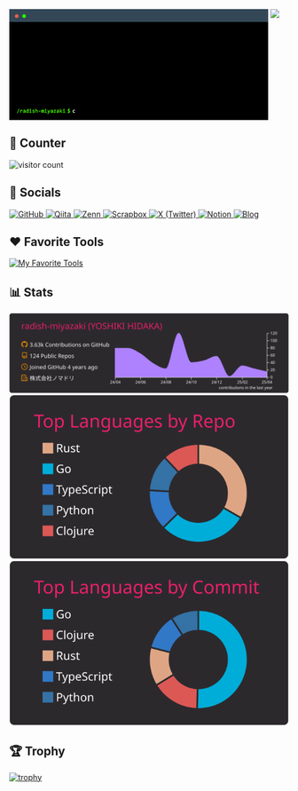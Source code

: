 <div>
  <img align="top" src="https://github.com/radish-miyazaki/radish-miyazaki/blob/main/Terminal%20Gif%20Maker.gif" alt="introduction" height="200" />
  <img align="top" src="https://user-images.githubusercontent.com/74038190/212284145-bf2c01a8-c448-4f1a-b911-996024c84606.gif" height="200" />
</div>

## 🧮 Counter
<img src="https://count.getloli.com/@radish-miyazaki.github?theme=booru-mjg" alt="visitor count" />

## 💬 Socials
<a href="https://github.com/radish-miyazaki" target="_blank">
  <img alt="GitHub" src="https://img.shields.io/badge/GitHub-000.svg?&style=for-the-badge&logo=Github&logoColor=white" />
</a>
<a href="https://qiita.com/miyazaki_radish" target="_blank">
  <img alt="Qiita" src="https://img.shields.io/badge/qiita-55C500.svg?&style=for-the-badge&logo=qiita&logoColor=white" />
</a>
<a href="https://zenn.dev/yoshiki_hidaka" target="_blank">
  <img alt="Zenn" src="https://img.shields.io/badge/zenn-FFF.svg?&style=for-the-badge&logo=zenn" />
</a>
<a href="https://scrapbox.io/entropy/" target="_blank">
  <img alt="Scrapbox" src="https://img.shields.io/badge/Scrapbox-FFF.svg?style=for-the-badge&logo=scrapbox" />
</a>
<a href="https://x.com/ruby_engineer" target="_blank">
  <img alt="X (Twitter)" src="https://img.shields.io/badge/X(Twitter)-000.svg?&style=for-the-badge&logo=X" />
</a>
<a href="https://detailed-glass-19c.notion.site/Learning-ba3d69693156431296036d6e102d68ac" target="_blank">
  <img alt="Notion" src="https://img.shields.io/badge/Notion-FFF.svg?style=for-the-badge&logo=notion&logoColor=black" />
</a>
<a href="https://radish-miyazaki.github.io/" target="_blank">
  <img alt="Blog" src="https://img.shields.io/badge/MY_BLOG-red.svg?&style=for-the-badge&logo=ruby" />
</a>

## ❤️ Favorite Tools
[![My Favorite Tools](https://skillicons.dev/icons?i=clojure,deno,go,ruby,rust,svelte,ts)](https://skillicons.dev)

## 📊 Stats
![](https://raw.githubusercontent.com/radish-miyazaki/radish-miyazaki/main/profile-summary-card-output/monokai/0-profile-details.svg)
![](https://raw.githubusercontent.com/radish-miyazaki/radish-miyazaki/main/profile-summary-card-output/monokai/1-repos-per-language.svg)
![](https://raw.githubusercontent.com/radish-miyazaki/radish-miyazaki/main/profile-summary-card-output/monokai/2-most-commit-language.svg)

## 🏆 Trophy
[![trophy](https://github-profile-trophy.vercel.app/?username=radish-miyazaki&rank=SECRET,SSS,SS,S,AAA,AA,A,B,C&theme=dracula)](https://github.com/ryo-ma/github-profile-trophy)
